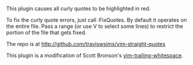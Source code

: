 This plugin causes all curly quotes to be highlighted in red.

To fix the curly quote errors, just call :FixQuotes.  By default it
operates on the entire file.  Pass a range (or use V to select some lines)
to restrict the portion of the file that gets fixed.

The repo is at http://github.com/traviswsims/vim-straight-quotes

This plugin is a modification of Scott Bronson's [vim-trailing-whitespace](https://github.com/bronson/vim-trailing-whitespace).
